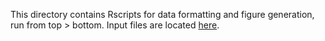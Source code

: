 This directory contains Rscripts for data formatting and figure generation, run from top > bottom. Input files are located [here](../amplicons).
